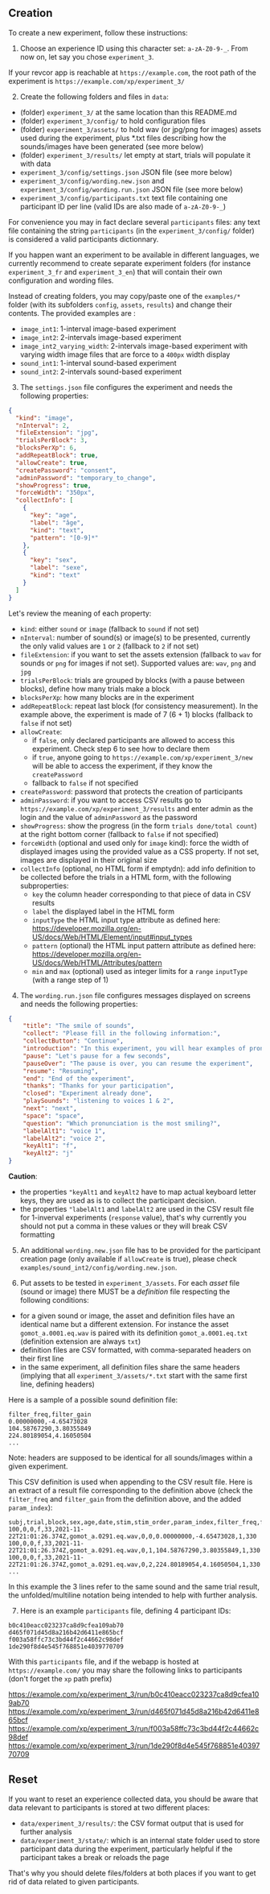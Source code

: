 ## Creation

To create a new experiment, follow these instructions:

1. Choose an experience ID using this character set: `a-zA-Z0-9-_`. From now on, let say you chose `experiment_3`.

If your revcor app is reachable at `https://example.com`, the root path of the experiment is `https://example.com/xp/experiment_3/`

2. Create the following folders and files in `data`:

* (folder) `experiment_3/` at the same location than this README.md
* (folder) `experiment_3/config/` to hold configuration files
* (folder) `experiment_3/assets/` to hold wav (or jpg/png for images) assets used during the experiment, plus *.txt files describing how the sounds/images have been generated (see more below)
* (folder) `experiment_3/results/` let empty at start, trials will populate it with data
* `experiment_3/config/settings.json` JSON file (see more below)
* `experiment_3/config/wording.new.json` and `experiment_3/config/wording.run.json` JSON file (see more below)
* `experiment_3/config/participants.txt` text file containing one participant ID per line (valid IDs are also made of `a-zA-Z0-9-_`)

For convenience you may in fact declare several `participants` files: any text file containing the string `participants` (in the `experiment_3/config/` folder) is considered a valid participants dictionnary.

If you happen want an experiment to be available in different languages, we currently recommend to create separate experiment folders (for instance `experiment_3_fr` and `experiment_3_en`) that will contain their own configuration and wording files.

Instead of creating folders, you may copy/paste one of the `examples/*` folder (with its subfolders `config`, `assets`, `results`) and change their contents. The provided examples are :
* `image_int1`: 1-interval image-based experiment
* `image_int2`: 2-intervals image-based experiment
* `image_int2_varying_width`: 2-intervals image-based experiment with varying width image files that are force to a `400px` width display
* `sound_int1`: 1-interval sound-based experiment
* `sound_int2`: 2-intervals sound-based experiment

3. The `settings.json` file configures the experiment and needs the following properties:

```json
{
  "kind": "image",
  "nInterval": 2,
  "fileExtension": "jpg",
  "trialsPerBlock": 3,
  "blocksPerXp": 6,
  "addRepeatBlock": true,
  "allowCreate": true,
  "createPassword": "consent",
  "adminPassword": "temporary_to_change",
  "showProgress": true,
  "forceWidth": "350px",
  "collectInfo": [
    {
      "key": "age",
      "label": "âge",
      "kind": "text",
      "pattern": "[0-9]*"
    },
    {
      "key": "sex",
      "label": "sexe",
      "kind": "text"
    }
  ]
}
```

Let's review the meaning of each property:

* `kind`: either `sound` or `image` (fallback to `sound` if not set)
* `nInterval`: number of sound(s) or image(s) to be presented, currently the only valid values are `1` or `2` (fallback to `2` if not set)
* `fileExtension`: if you want to set the assets extension (fallback to `wav` for sounds or `png` for images if not set). Supported values are: `wav`, `png` and `jpg`
* `trialsPerBlock`: trials are grouped by blocks (with a pause between blocks), define how many trials make a block
* `blocksPerXp`: how many blocks are in the experiment
* `addRepeatBlock`: repeat last block (for consistency measurement). In the example above, the experiment is made of 7 (6 + 1) blocks (fallback to `false` if not set)
* `allowCreate`:
    * if `false`, only declared participants are allowed to access this experiment. Check step 6 to see how to declare them
    * if `true`, anyone going to `https://example.com/xp/experiment_3/new` will be able to access the experiment, if they know the `createPassword` 
    * fallback to `false` if not specified
* `createPassword`: password that protects the creation of participants
* `adminPassword`: if you want to access CSV results go to `https://example.com/xp/experiment_3/results` and enter admin as the login and the value of `adminPassword` as the password
* `showProgress`: show the progress (in the form `trials done/total count`) at the right bottom corner (fallback to `false` if not specified)
* `forceWidth` (optional and used only for `image` kind): force the width of displayed images using the provided value as a CSS property. If not set, images are displayed in their original size
* `collectInfo` (optional, no HTML form if emptydn): add info definition to be collected before the trials in a HTML form, with the following subproperties:
  - `key` the column header corresponding to that piece of data in CSV results
  - `label` the displayed label in the HTML form
  - `inputType` the HTML input type attribute as defined here: https://developer.mozilla.org/en-US/docs/Web/HTML/Element/input#input_types
  - `pattern` (optional) the HTML input pattern attribute as defined here: https://developer.mozilla.org/en-US/docs/Web/HTML/Attributes/pattern
  - `min` and `max` (optional) used as integer limits for a `range` `inputType` (with a range step of 1) 

4. The `wording.run.json` file configures messages displayed on screens and needs the following properties:

```json
{
    "title": "The smile of sounds",
    "collect": "Please fill in the following information:",
    "collectButton": "Continue",
    "introduction": "In this experiment, you will hear examples of pronunciations of the sound /a/, and we ask you to judge which one you think was pronounced with the most smile.",
    "pause": "Let's pause for a few seconds",
    "pauseOver": "The pause is over, you can resume the experiment",
    "resume": "Resuming",
    "end": "End of the experiment",
    "thanks": "Thanks for your participation",
    "closed": "Experiment already done",
    "playSounds": "listening to voices 1 & 2",
    "next": "next",
    "space": "space",
    "question": "Which pronunciation is the most smiling?",
    "labelAlt1": "voice 1",
    "labelAlt2": "voice 2",
    "keyAlt1": "f",
    "keyAlt2": "j"
}
```

**Caution**:
* the properties `"keyAlt1` and `keyAlt2` have to map actual keyboard letter keys, they are used as is to collect the participant decision.
* the properties `"labelAlt1` and `labelAlt2` are used in the CSV result file for 1-inverval experiments (`response` value), that's why currently you should not put a comma in these values or they will break CSV formatting

5. An additional `wording.new.json` file has to be provided for the participant creation page (only available if `allowCreate` is true), please check `examples/sound_int2/config/wording.new.json`.

6. Put assets to be tested in `experiment_3/assets`. For each *asset* file (sound or image) there MUST be a *definition* file respecting the following conditions:
* for a given sound or image, the asset and definition files have an identical name but a different extension. For instance the asset `gomot_a.0001.eq.wav` is paired with its definition `gomot_a.0001.eq.txt` (definition extension are always `txt`)
* definition files are CSV formatted, with comma-separated headers on their first line
* in the same experiment, all definition files share the same headers (implying that all `experiment_3/assets/*.txt` start with the same first line, defining headers)

Here is a sample of a possible sound definition file:

```csv
filter_freq,filter_gain
0.00000000,-4.65473028
104.58767290,3.80355849
224.80189054,4.16050504
...
```

Note: headers are supposed to be identical for all sounds/images within a given experiment.

This CSV definition is used when appending to the CSV result file. Here is an extract of a result file corresponding to the definition above (check the `filter_freq` and `filter_gain` from the definition above, and the added `param_index`):

```csv
subj,trial,block,sex,age,date,stim,stim_order,param_index,filter_freq,filter_gain,response,rt
100,0,0,f,33,2021-11-22T21:01:26.374Z,gomot_a.0291.eq.wav,0,0,0.00000000,-4.65473028,1,330
100,0,0,f,33,2021-11-22T21:01:26.374Z,gomot_a.0291.eq.wav,0,1,104.58767290,3.80355849,1,330
100,0,0,f,33,2021-11-22T21:01:26.374Z,gomot_a.0291.eq.wav,0,2,224.80189054,4.16050504,1,330
...
```

In this example the 3 lines refer to the same sound and the same trial result, the unfolded/multiline notation being intended to help with further analysis.

7. Here is an example `participants` file, defining 4 participant IDs:
```text
b0c410eacc023237ca8d9cfea109ab70
d465f071d45d8a216b42d6411e865bcf
f003a58ffc73c3bd44f2c44662c98def
1de290f8d4e545f768851e4039770709
```

With this `participants` file, and if the webapp is hosted at `https://example.com/` you may share the following links to participants (don't forget the `xp` path prefix)

https://example.com/xp/experiment_3/run/b0c410eacc023237ca8d9cfea109ab70
https://example.com/xp/experiment_3/run/d465f071d45d8a216b42d6411e865bcf
https://example.com/xp/experiment_3/run/f003a58ffc73c3bd44f2c44662c98def
https://example.com/xp/experiment_3/run/1de290f8d4e545f768851e4039770709

## Reset

If you want to reset an experience collected data, you should be aware that data relevant to participants is stored at two different places:

- `data/experiment_3/results/`: the CSV format output that is used for further analysis
- `data/experiment_3/state/`: which is an internal state folder used to store participant data during the experiment, particularly helpful if the participant takes a break or reloads the page

That's why you should delete files/folders at both places if you want to get rid of data related to given participants.
